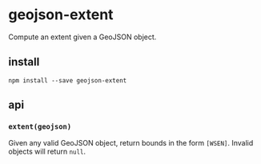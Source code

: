 # geojson-extent

Compute an extent given a GeoJSON object.

## install

    npm install --save geojson-extent

## api

### `extent(geojson)`

Given any valid GeoJSON object, return bounds in the form `[WSEN]`.
Invalid objects will return `null`.
